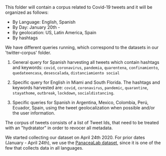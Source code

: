 This folder will contain a corpus related to Covid-19 tweets and it will be organized as follows: 

* By Language: English, Spanish
* By Day: January 20th - 
* By geolocation: US, Latin America, Spain
* By hashtags 

We have different queries running, which correspond to the datasets in our 'twitter-corpus' folder. 

1. General query for Spanish harvesting all tweets which contain hashtags and keywords: `covid`, `coronavirus`, `pandemia`, `quarentena`, `confinamiento`, `quedateencasa`, `desescalada`, `distanciamiento social`

2. Specific query for English in Miami and South Florida. The hashtags and keywords harvested are: `covid`, `coronavirus`, `pandemic`, `quarantine`, `stayathome`, `outbreak`, `lockdown`, `socialdistancing`. 

3. Specific queries for Spanish in Argentina, Mexico, Colombia, Perú, Ecuador, Spain, using the tweet geolocalization when possible and/or the user information.

The corpus of tweets consists of a list of Tweet Ids, that need to be treated with an "hydratator" in order to revocer all metadata. 

We started collecting our dataset on April 24th 2020. For prior dates (January - April 24th), we use the [PanaceaLab dataset](https://github.com/thepanacealab/covid19_twitter), since it is one of the few that collects data in all languages. 
